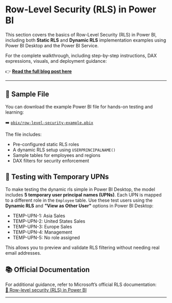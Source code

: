 # Row-Level Security (RLS) in Power BI

This section covers the basics of Row-Level Security (RLS) in Power BI, including both **Static RLS** and **Dynamic RLS** implementation examples using Power BI Desktop and the Power BI Service.

For the complete walkthrough, including step-by-step instructions, DAX expressions, visuals, and deployment guidance:

👉 **[Read the full blog post here](https://your-blog-url.com)**

---

## 📁 Sample File

You can download the example Power BI file for hands-on testing and learning:

➡️ [`pbix/row-level-security-example.pbix`](../pbix/row-level-security-example.pbix)

The file includes:
- Pre-configured static RLS roles
- A dynamic RLS setup using `USERPRINCIPALNAME()`
- Sample tables for employees and regions
- DAX filters for security enforcement

## 🧪 Testing with Temporary UPNs

To make testing the dynamic rls simple in Power BI Desktop, the model includes **5 temporary user principal names (UPNs)**. Each UPN is mapped to a different role in the `Employee` table. Use these test users using the **Dynamic RLS** and **"View as Other User"** options in Power BI Desktop:
- TEMP-UPN-1: Asia Sales
- TEMP-UPN-2: United States Sales
- TEMP-UPN-3: Europe Sales
- TEMP-UPN-4: Management
- TEMP-UPN-5: No role assigned

This allows you to preview and validate RLS filtering without needing real email addresses.

## 📚 Official Documentation

For additional guidance, refer to Microsoft’s official RLS documentation:  
[🔗 Row-level security (RLS) in Power BI](https://learn.microsoft.com/power-bi/admin/service-security-row-level-security)

---
